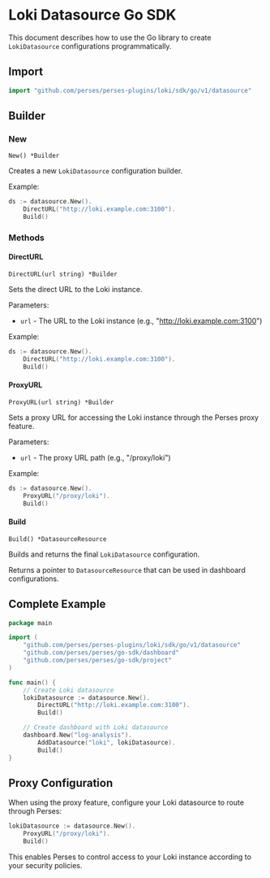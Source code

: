 # Loki Datasource Go SDK

This document describes how to use the Go library to create `LokiDatasource` configurations programmatically.

## Import

```go
import "github.com/perses/perses-plugins/loki/sdk/go/v1/datasource"
```

## Builder

### New

`New() *Builder`

Creates a new `LokiDatasource` configuration builder.

Example:

```go
ds := datasource.New().
    DirectURL("http://loki.example.com:3100").
    Build()
```

### Methods

#### DirectURL

`DirectURL(url string) *Builder`

Sets the direct URL to the Loki instance.

Parameters:

* `url` - The URL to the Loki instance (e.g., "http://loki.example.com:3100")

Example:

```go
ds := datasource.New().
    DirectURL("http://loki.example.com:3100").
    Build()
```

#### ProxyURL

`ProxyURL(url string) *Builder`

Sets a proxy URL for accessing the Loki instance through the Perses proxy feature.

Parameters:

* `url` - The proxy URL path (e.g., "/proxy/loki")

Example:

```go
ds := datasource.New().
    ProxyURL("/proxy/loki").
    Build()
```

#### Build

`Build() *DatasourceResource`

Builds and returns the final `LokiDatasource` configuration.

Returns a pointer to `DatasourceResource` that can be used in dashboard configurations.

## Complete Example

```go
package main

import (
    "github.com/perses/perses-plugins/loki/sdk/go/v1/datasource"
    "github.com/perses/perses/go-sdk/dashboard"
    "github.com/perses/perses/go-sdk/project"
)

func main() {
    // Create Loki datasource
    lokiDatasource := datasource.New().
        DirectURL("http://loki.example.com:3100").
        Build()

    // Create dashboard with Loki datasource
    dashboard.New("log-analysis").
        AddDatasource("loki", lokiDatasource).
        Build()
}
```

## Proxy Configuration

When using the proxy feature, configure your Loki datasource to route through Perses:

```go
lokiDatasource := datasource.New().
    ProxyURL("/proxy/loki").
    Build()
```

This enables Perses to control access to your Loki instance according to your security policies.